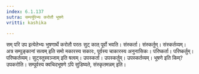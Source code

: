 ```yaml
---
index: 6.1.137
sutra: सम्पर्युपेभ्यः करोतौ भूषणे
vritti: kashika

---
```

सम् परि उप इत्येतेभ्यः भुषणार्थे करोतौ परतः सुट् कात् पूर्वो भवति। संस्कर्ता। संस्कर्तुम्। संस्कर्तव्यम्। अत्र सम्पुङ्कानां सत्वम् इति समो मकारस्य सकारः, पूर्वस्य चाकारस्य अनुनासिकः। परिष्कर्ता। परिष्कर्तुम्। परिष्कर्तव्यम्। सुट्स्तुस्वञ्जाम् इति षत्वम्। उपस्कर्ता। उपस्कर्तुम्। उपस्कर्तव्यम्। भूषणे इति किम्? उपकरोति। सम्पूर्वस्य क्वचिदभूषणे ऽपि सुडिष्यते, संस्कृतमन्नम् इति।